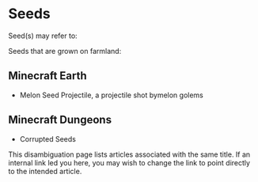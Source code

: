 # Seeds
Seed(s) may refer to:

Seeds that are grown on farmland:

## Minecraft Earth
- Melon Seed Projectile, a projectile shot bymelon golems

## Minecraft Dungeons
- Corrupted Seeds

 This disambiguation page lists articles associated with the same title. If an internal link led you here, you may wish to change the link to point directly to the intended article.
